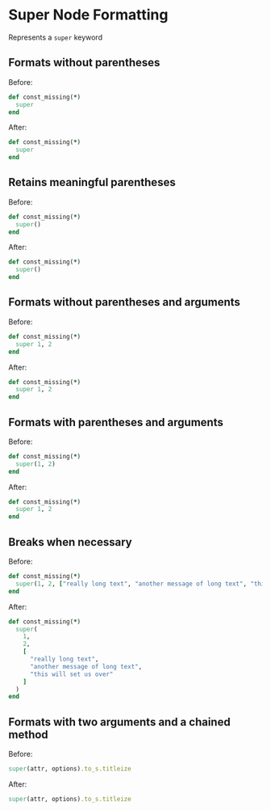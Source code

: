 <!-- BEGIN_AUTOGENERATED -->

# Super Node Formatting

Represents a `super` keyword

<!-- END_AUTOGENERATED -->

## Formats without parentheses

Before:

```ruby
def const_missing(*)
  super
end
```

After:

```ruby
def const_missing(*)
  super
end
```

## Retains meaningful parentheses

Before:

```ruby
def const_missing(*)
  super()
end
```

After:

```ruby
def const_missing(*)
  super()
end
```

## Formats without parentheses and arguments

Before:

```ruby
def const_missing(*)
  super 1, 2
end
```

After:

```ruby
def const_missing(*)
  super 1, 2
end
```

## Formats with parentheses and arguments

Before:

```ruby
def const_missing(*)
  super(1, 2)
end
```

After:

```ruby
def const_missing(*)
  super 1, 2
end
```

## Breaks when necessary

Before:

```ruby
def const_missing(*)
  super(1, 2, ["really long text", "another message of long text", "this will set us over"])
end
```

After:

```ruby
def const_missing(*)
  super(
    1,
    2,
    [
      "really long text",
      "another message of long text",
      "this will set us over"
    ]
  )
end
```

## Formats with two arguments and a chained method

Before:

```ruby
super(attr, options).to_s.titleize
```

After:

```ruby
super(attr, options).to_s.titleize
```
